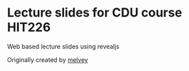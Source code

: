 # Lecture slides for CDU course HIT226
Web based lecture slides using revealjs

Originally created by [melvey](https://github.com/melvey)